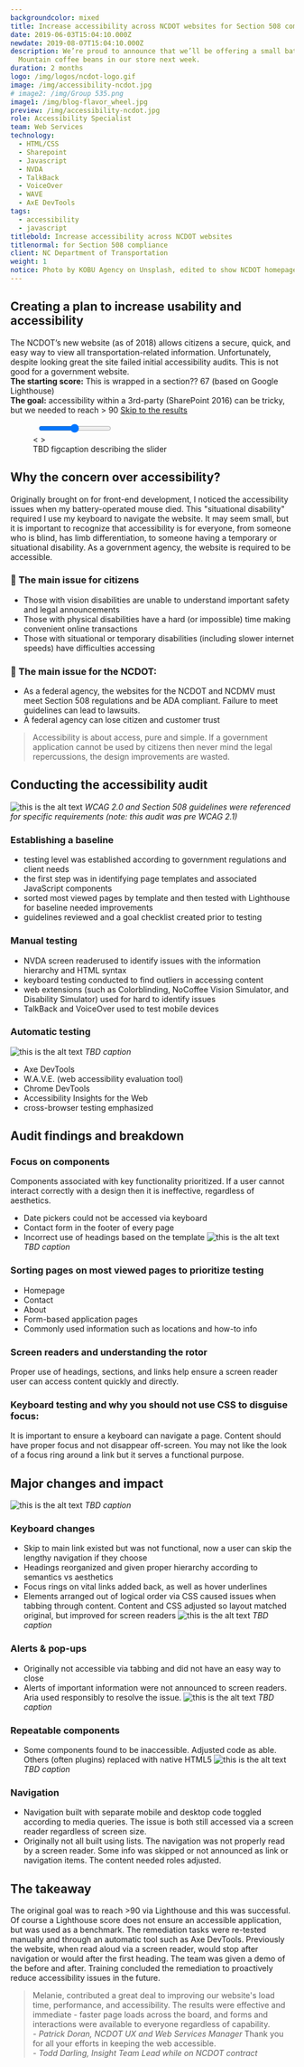 ```yaml
---
backgroundcolor: mixed
title: Increase accessibility across NCDOT websites for Section 508 compliance
date: 2019-06-03T15:04:10.000Z
newdate: 2019-08-07T15:04:10.000Z
description: We’re proud to announce that we’ll be offering a small batch of Jamaica Blue
  Mountain coffee beans in our store next week.
duration: 2 months
logo: /img/logos/ncdot-logo.gif
image: /img/accessibility-ncdot.jpg
# image2: /img/Group 535.png
image1: /img/blog-flavor_wheel.jpg
preview: /img/accessibility-ncdot.jpg
role: Accessibility Specialist 
team: Web Services
technology:
  - HTML/CSS
  - Sharepoint
  - Javascript
  - NVDA
  - TalkBack
  - VoiceOver
  - WAVE
  - AxE DevTools
tags:
  - accessibility
  - javascript
titlebold: Increase accessibility across NCDOT websites
titlenormal: for Section 508 compliance
client: NC Department of Transportation
weight: 1
notice: Photo by KOBU Agency on Unsplash, edited to show NCDOT homepage
---
```


<div class="section">

  ## Creating a plan to increase usability and accessibility
  The NCDOT’s new website (as of 2018) allows citizens a secure, quick, and easy way to view all transportation-related information. Unfortunately, despite looking great the site failed initial accessibility audits. This is not good for a government website.
  <br>
  **The starting score:** This is wrapped in a section?? 67 (based on Google Lighthouse)
  <br>
  **The goal:** accessibility within a 3rd-party (SharePoint 2016) can be tricky, but 
  we needed to reach > 90
  [Skip to the results](post/ncdot-accessibility/#comparing-the-results)

  <div class='container'>
  <figure>
    <img class='img background-img' style="background-image: url('https://i.imgur.com/s08MkXC.jpg');"/>
    <img class='img foreground-img' style="background-image: url('https://i.imgur.com/PfIWek4.jpg');"/>
    <input aria-describedby="trash-desc" type="range" min="1" max="100" value="50" class="slider" name='slider' id="slider">
    <div class='slider-button'>< ></div>
      <figcaption id="trash-desc">TBD figcaption describing the slider</figcaption>
    <figure>
  </div>


</div>

<div class="section">

  ## Why the concern over accessibility?
  Originally brought on for front-end development, I noticed the accessibility issues when my battery-operated mouse died. This "situational disability" required I use my keyboard to navigate the website. It may seem small, but it is important to recognize that accessibility is for everyone, from someone who is blind, has limb differentiation, to someone having a temporary or situational disability. As a government agency, the website is required to be accessible.  
  ### 🚩 The main issue for citizens
  - Those with vision disabilities are unable to understand important safety and legal announcements
  - Those with physical disabilities have a hard (or impossible) time making convenient online transactions
  - Those with situational or temporary disabilities (including slower internet speeds) have difficulties accessing 
  ### 🚩 The main issue for the NCDOT: 
  - As a federal agency, the websites for the NCDOT and NCDMV must meet Section 508 regulations and be ADA compliant. Failure to meet guidelines can lead to lawsuits.     
  - A federal agency can lose citizen and customer trust
  > Accessibility is about access, pure and simple. If a government application cannot be used by citizens then never mind the legal repercussions, the design improvements are wasted.

</div>

<div class="section">

  ## Conducting the accessibility audit
  ![this is the alt text](/img/ncdot-a11y2.png "Title is optional")
  *WCAG 2.0 and Section 508 guidelines were referenced for specific requirements (note: this audit was pre WCAG 2.1)*
  ### Establishing a baseline
  - testing level was established according to government regulations and client needs
  - the first step was in identifying page templates and associated JavaScript components 
  - sorted most viewed pages by template and then tested with Lighthouse for baseline needed improvements 
  - guidelines reviewed and a goal checklist created prior to testing
  ### Manual testing
  - NVDA screen readerused to identify issues with the information hierarchy and HTML syntax
  - keyboard testing conducted to find outliers in accessing content
  - web extensions (such as Colorblinding, NoCoffee Vision Simulator, and Disability Simulator) used for hard to identify issues
  - TalkBack and VoiceOver used to test mobile devices
  ### Automatic testing
  ![this is the alt text](/img/ncdot-a11y.jpg "Title is optional")
  *TBD caption*
  - Axe DevTools
  - W.A.V.E. (web accessibility evaluation tool)
  - Chrome DevTools
  - Accessibility Insights for the Web
  - cross-browser testing emphasized

</section>

<div class="section">

  ## Audit findings and breakdown
  ### Focus on components
  Components associated with key functionality prioritized. If a user cannot interact correctly with a design then it is ineffective, regardless of aesthetics.
  - Date pickers could not be accessed via keyboard
  - Contact form in the footer of every page
  - Incorrect use of headings based on the template
  ![this is the alt text](/img/ncdot-wave.png "Title is optional")
  *TBD caption*
  ### Sorting pages on most viewed pages to prioritize testing 
  - Homepage
  - Contact
  - About
  - Form-based application pages
  - Commonly used information such as locations and how-to info
  ### Screen readers and understanding the rotor 
  Proper use of headings, sections, and links help ensure a screen reader user can access content quickly and directly.
  ### Keyboard testing and why you should not use CSS to disguise focus:  
  It is important to ensure a keyboard can navigate a page. Content should have proper focus and not disappear off-screen. You may not like the look of a focus ring around a link but it serves a functional purpose.

</div>

<div class="section">

  ## Major changes and impact
  ![this is the alt text](/img/ncdot-acc-overview.png "Title is optional")
  *TBD caption*
  ### Keyboard changes  
  - Skip to main link existed but was not functional, now a user can skip the lengthy navigation if they choose
  - Headings reorganized and given proper hierarchy according to semantics vs aesthetics
  - Focus rings on vital links added back, as well as hover underlines
  - Elements arranged out of logical order via CSS caused issues when tabbing through content. Content and CSS adjusted so layout matched original, but improved for screen readers
  ![this is the alt text](/img/ncdot-alert.png "Title is optional")
  *TBD caption*
  ### Alerts & pop-ups
  - Originally not accessible via tabbing and did not have an easy way to close
  - Alerts of important information were not announced to screen readers. Aria used responsibly to resolve the issue.
  ![this is the alt text](/img/ncdot-components.png "Title is optional")
  *TBD caption*
  ### Repeatable components
  - Some components found to be inaccessible.  Adjusted code as able. Others (often plugins) replaced with native HTML5
  ![this is the alt text](/img/ncdot-navigation.png "Title is optional")
  *TBD caption*
  ### Navigation
  - Navigation built with separate mobile and desktop code toggled according to media queries. The issue is both still accessed via a screen reader regardless of screen size.
  - Originally not all built using lists. The navigation was not properly read by a screen reader. Some info was skipped or not announced as link or navigation items. The content needed roles adjusted.

</div>

<div class="section">

  ## The takeaway 
  The original goal was to reach >90 via Lighthouse and this was successful. Of course a Lighthouse score does not ensure an accessible application, but was used as a benchmark. The remediation tasks were re-tested manually and through an automatic tool such as Axe DevTools. Previously the website, when read aloud via a screen reader, would stop after navigation or would after the first heading. The team was given a demo of the before and after. Training concluded the remediation to proactively reduce accessibility issues in the future. 
  > Melanie, contributed a great deal to improving our website's load time, performance, and accessibility. The results were effective and immediate - faster page loads across the board, and forms and interactions were available to everyone regardless of capability.  
  *- Patrick Doran, NCDOT UX and Web Services Manager*
  > Thank you for all your efforts in keeping the web accessible.   
  *- Todd Darling, Insight Team Lead while on NCDOT contract*

</div>